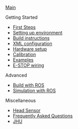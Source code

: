 [Main](/jhu-dvrk/sawIntuitiveResearchKit/wiki)

Getting Started
* [First Steps](/jhu-dvrk/sawIntuitiveResearchKit/wiki/FirstSteps)
* [Setting up environment](/jhu-cisst/mechatronics-software/wiki/Development-Environment)
* [Build instructions](/jhu-dvrk/sawIntuitiveResearchKit/wiki/Build)
* [XML configuration](/jhu-dvrk/sawIntuitiveResearchKit/wiki/XMLConfig)
* [Hardware setup](/jhu-dvrk/sawIntuitiveResearchKit/wiki/Hardware)
* [Calibration](/jhu-dvrk/sawIntuitiveResearchKit/wiki/Calibration)
* [Examples](/jhu-dvrk/sawIntuitiveResearchKit/wiki/Examples)
* [E-STOP wiring](/jhu-dvrk/sawIntuitiveResearchKit/wiki/ESTOP)

Advanced 
* [Build with ROS](/jhu-dvrk/dvrk-ros)
* [Simulation with ROS](/jhu-dvrk/sawIntuitiveResearchKit/wiki/Simulation)

Miscellaneous
* [Head Sensor](/jhu-dvrk/sawIntuitiveResearchKit/wiki/HeadSensor)
* [Frequently Asked Questions](/jhu-dvrk/sawIntuitiveResearchKit/wiki/FAQ)
* [JHU](JHU-DVRK-Hardware-Status)